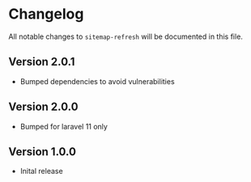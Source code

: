 # Changelog

All notable changes to `sitemap-refresh` will be documented in this file.

## Version 2.0.1

- Bumped dependencies to avoid vulnerabilities

## Version 2.0.0

- Bumped for laravel 11 only

## Version 1.0.0

- Inital release
